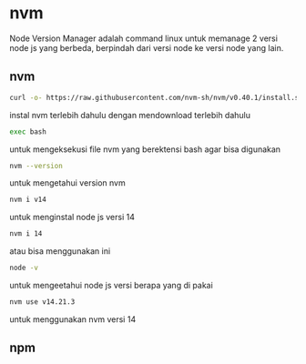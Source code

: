# nvm
Node Version Manager adalah command linux untuk memanage 2 versi node js yang berbeda, berpindah dari versi node ke versi node yang lain.


## nvm
```bash
curl -o- https://raw.githubusercontent.com/nvm-sh/nvm/v0.40.1/install.sh | bash
```
instal nvm terlebih dahulu dengan mendownload terlebih dahulu
```bash
exec bash
```
untuk mengeksekusi file nvm yang berektensi bash agar bisa digunakan
```bash
nvm --version
```
untuk mengetahui version nvm
```bash
nvm i v14
```
untuk menginstal node js versi 14
```bash
nvm i 14
```
atau bisa menggunakan ini
```bash
node -v
``` 
untuk mengeetahui node js versi berapa yang di pakai
```bash
nvm use v14.21.3
``` 
untuk menggunakan nvm versi 14

## npm

